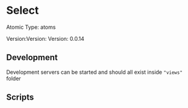 # Select

Atomic Type: atoms

Version:Version: Version: 0.0.14





## Development

Development servers can be started and should all exist inside `"views"` folder

## Scripts
